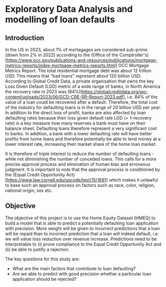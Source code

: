 # Exploratory Data Analysis and modelling of loan defaults
## Introduction
In the US in 2023, about 1% of mortagages are considered sub-prime (down from 2% in 2022) according to the (Office of the Comptroller's)[https://www.occ.gov/publications-and-resources/publications/mortgage-metrics-reports/index-mortgage-metrics-reports.html] OCC Mortgage Metrics Report. The total residential mortgage debt was about 12 trillion USD. This means that "bad loans" represent about 120 billion USD. According to Global Credit Data, a private organisation that owns the key Loss Given Default (LGD) metric of a wide range of banks, in North America the recovery rate in 2023 was (84%)[https://globalcreditdata.org/wp-content/uploads/2023/06/GCD-CRE-RR-Report-2023.pdf], i.e. 84% of the value of a loan could be recovered after a default. Therefore, the total cost of the industry for defaulting loans is in the range of 20 billion USD per year. In addition to the direct loss of profit, banks are also affected by loan defaulting rates because their loss given default rate LGD (= 1-recovery rate) is a key measure how many reserves a bank must have on their balance sheet. Defaulting loans therefore represent a very significant cost to banks. In addition, a bank with a lower defaulting rate will have better profits from home loans and therefore potentially be able to lend money at a lower interest rate, increasing their market share of the home loan market.

It is therefore of triple interest to reduce the number of defaulting loans - while not diminishing the number of conceded loans. This calls for a more precise approval process and elimination of human bias and erroneous judgment. It is important to note that the approval process is conditioned by the (Equal Credit Opportunity Act)[https://www.law.cornell.edu/uscode/text/15/1691] which makes it unlawful to base such an approval process on factors such as race, color, religion, national origin, sex etc.

## Objective
The objective of this project is to use the Home Equity Dataset (HMEQ) to build a model that is able to predict a potentially defaulting loan application with precision. More weight will be given to incorrect predictions that a loan will be repaid than to incorrect prediction that a loan will indeed default, i.e. we will value loss reduction over revenue increase. Predictions need to be interpretable to (i) prove compliance to the Equal Credit Opportunity Act and (ii) be able to justify a rejection.

The key questions for this study are:
- What are the main factors that contribute to loan defaulting?
- Are we able to predict with good precision whether a particular loan application should be rejected?